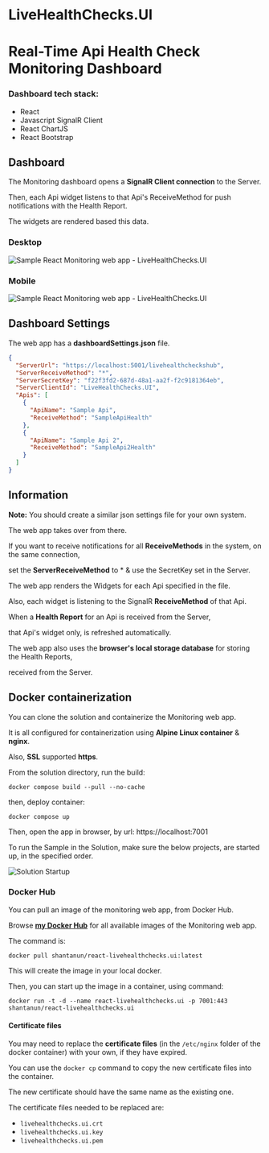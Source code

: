 # LiveHealthChecks.UI
# Real-Time Api Health Check Monitoring Dashboard

### Dashboard tech stack:

* React
* Javascript SignalR Client
* React ChartJS
* React Bootstrap

## Dashboard

The Monitoring dashboard opens a **SignalR Client connection** to the Server.

Then, each Api widget listens to that Api's ReceiveMethod for push notifications with the Health Report.

The widgets are rendered based this data.

### Desktop

![**Sample React Monitoring web app - LiveHealthChecks.UI**](/Docs/React-LiveHealthChecks-UI.jpg)

### Mobile

![**Sample React Monitoring web app - LiveHealthChecks.UI**](/Docs/React-LiveHealthChecks-UI-Mobile.jpg)


## Dashboard Settings

The web app has a **dashboardSettings.json** file.

```JSON
{
  "ServerUrl": "https://localhost:5001/livehealthcheckshub",
  "ServerReceiveMethod": "*",
  "ServerSecretKey": "f22f3fd2-687d-48a1-aa2f-f2c9181364eb",
  "ServerClientId": "LiveHealthChecks.UI",
  "Apis": [
    {
      "ApiName": "Sample Api",
      "ReceiveMethod": "SampleApiHealth"
    },
    {
      "ApiName": "Sample Api 2",
      "ReceiveMethod": "SampleApi2Health"
    }
  ]
}
```

## Information

**Note:** You should create a similar json settings file for your own system.

The web app takes over from there.

If you want to receive notifications for all **ReceiveMethods** in the system, on the same connection,

set the **ServerReceiveMethod** to * & use the SecretKey set in the Server.

The web app renders the Widgets for each Api specified in the file.

Also, each widget is listening to the SignalR **ReceiveMethod** of that Api.

When a **Health Report** for an Api is received from the Server,

that Api's widget only, is refreshed automatically.

The web app also uses the **browser's local storage database** for storing the Health Reports,

received from the Server.

## Docker containerization

You can clone the solution and containerize the Monitoring web app.

It is all configured for containerization using **Alpine Linux container** & **nginx**.

Also, **SSL** supported **https**.

From the solution directory, run the build:

```
docker compose build --pull --no-cache
```

then, deploy container:

```
docker compose up
```

Then, open the app in browser, by url: https://localhost:7001

To run the Sample in the Solution, make sure the below projects, are started up, in the specified order.

![**Solution Startup**](/Docs/LiveHealthChecks-Solution-Startup.jpg)

### Docker Hub

You can pull an image of the monitoring web app, from Docker Hub.

Browse [**my Docker Hub**](https://hub.docker.com/r/shantanun) for all available images of the Monitoring web app.

The command is:

```
docker pull shantanun/react-livehealthchecks.ui:latest
```

This will create the image in your local docker.

Then, you can start up the image in a container, using command:

```
docker run -t -d --name react-livehealthchecks.ui -p 7001:443 shantanun/react-livehealthchecks.ui 
```

#### Certificate files

You may need to replace the **certificate files** (in the `/etc/nginx` folder of the docker container) with your own, if they have expired.

You can use the `docker cp` command to copy the new certificate files into the container.

The new certificate should have the same name as the existing one.

The certificate files needed to be replaced are:

- `livehealthchecks.ui.crt`
- `livehealthchecks.ui.key`
- `livehealthchecks.ui.pem`